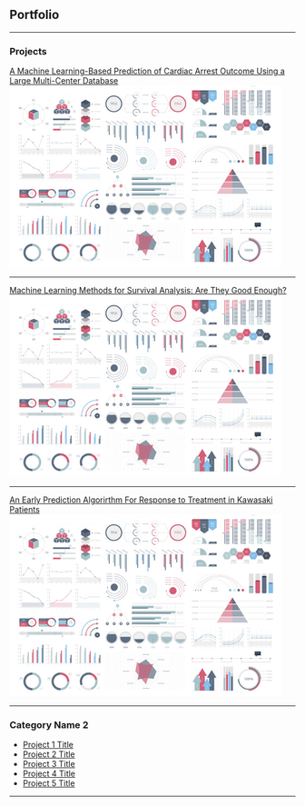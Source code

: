 ## Portfolio

---

### Projects 

[A Machine Learning-Based Prediction of Cardiac Arrest Outcome Using a Large Multi-Center Database](/sample_page)
<img src="images/dummy_thumbnail.jpg?raw=true"/>

---
[Machine Learning Methods for Survival Analysis: Are They Good Enough?](/pdf/sample_presentation.pdf)
<img src="images/dummy_thumbnail.jpg?raw=true"/>

---
[An Early Prediction Algorirthm For Response to Treatment in Kawasaki Patients](http://example.com/)
<img src="images/dummy_thumbnail.jpg?raw=true"/>

---

### Category Name 2

- [Project 1 Title](http://example.com/)
- [Project 2 Title](http://example.com/)
- [Project 3 Title](http://example.com/)
- [Project 4 Title](http://example.com/)
- [Project 5 Title](http://example.com/)

---



